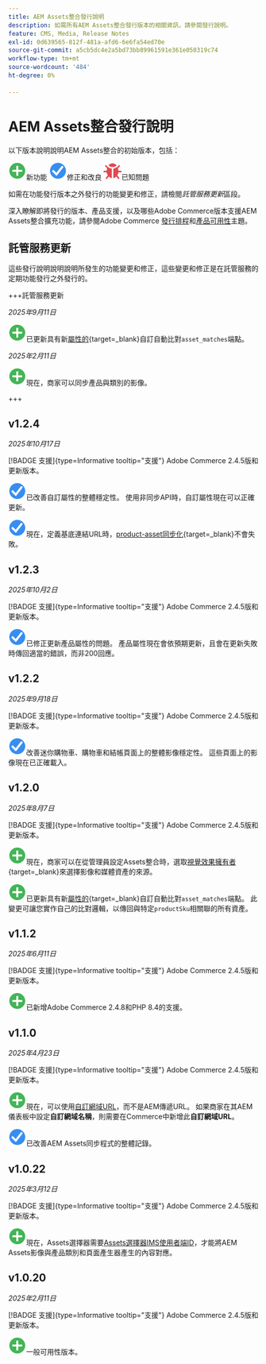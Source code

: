```yaml
---
title: AEM Assets整合發行說明
description: 如需所有AEM Assets整合發行版本的相關資訊，請參閱發行說明。
feature: CMS, Media, Release Notes
exl-id: 0d639565-812f-481a-afd6-6e6fa54ed70e
source-git-commit: a5cb5dc4e2a5bd73bb89961591e361e050319c74
workflow-type: tm+mt
source-wordcount: '484'
ht-degree: 0%

---
```


# AEM Assets整合發行說明

以下版本說明說明AEM Assets整合的初始版本，包括：

![新](../assets/new.svg)新功能
![已修正問題](../assets/fix.svg)修正和改良
![已知問題](../assets/bug.svg)已知問題

如需在功能發行版本之外發行的功能變更和修正，請檢閱&#x200B;_託管服務更新_&#x200B;區段。

深入瞭解即將發行的版本、產品支援，以及哪些Adobe Commerce版本支援AEM Assets整合擴充功能，請參閱Adobe Commerce [發行排程](https://experienceleague.adobe.com/zh-hant/docs/commerce-operations/release/planning/schedule)和[產品可用性](https://experienceleague.adobe.com/zh-hant/docs/commerce-operations/release/product-availability)主題。

## 託管服務更新

這些發行說明說明說明所發生的功能變更和修正，這些變更和修正是在託管服務的定期功能發行之外發行的。

+++託管服務更新

_2025年9月11日_

![新問題](../assets/new.svg)已更新具有新[屬性的](https://experienceleague.adobe.com/zh-hant/docs/commerce/aem-assets-integration/synchronize/custom-match){target=_blank}自訂自動比對`asset_matches`端點。

_2025年2月11日_

![新問題](../assets/new.svg)現在，商家可以同步產品與類別的影像。

+++

## v1.2.4

_2025年10月17日_

[!BADGE 支援]{type=Informative tooltip="支援"} Adobe Commerce 2.4.5版和更新版本。

![已修正問題](../assets/fix.svg)<!-- Issue ACAP-1155 -->已改善自訂屬性的整體穩定性。 使用非同步API時，自訂屬性現在可以正確更新。

![已修正問題](../assets/fix.svg)<!-- Issue ACAP-1074 -->現在，定義基底連結URL時，[product-asset同步化](https://experienceleague.adobe.com/zh-hant/docs/commerce-admin/stores-sales/site-store/store-urls#configure-the-base-url){target=_blank}不會失敗。

## v1.2.3

_2025年10月2日_

[!BADGE 支援]{type=Informative tooltip="支援"} Adobe Commerce 2.4.5版和更新版本。

![已修正問題](../assets/fix.svg)<!-- Issue ACAP-1135 -->已修正更新產品屬性的問題。 產品屬性現在會依預期更新，且會在更新失敗時傳回適當的錯誤，而非200回應。

## v1.2.2

_2025年9月18日_

[!BADGE 支援]{type=Informative tooltip="支援"} Adobe Commerce 2.4.5版和更新版本。

![已修正問題](../assets/fix.svg)<!-- Issue ACAP-1110 -->改善迷你購物車、購物車和結帳頁面上的整體影像穩定性。 這些頁面上的影像現在已正確載入。

## v1.2.0

_2025年8月7日_

[!BADGE 支援]{type=Informative tooltip="支援"} Adobe Commerce 2.4.5版和更新版本。

![新問題](../assets/new.svg)<!-- Issue ACAP-1018 -->現在，商家可以在從管理員設定Assets整合時，選取[視覺效果擁有者](https://experienceleague.adobe.com/zh-hant/docs/commerce/aem-assets-integration/get-started/setup-synchronization){target=_blank}來選擇影像和媒體資產的來源。

![新問題](../assets/new.svg)<!-- Issue ACAP-1078 -->已更新具有新[屬性的](https://experienceleague.adobe.com/zh-hant/docs/commerce/aem-assets-integration/synchronize/custom-match){target=_blank}自訂自動比對`asset_matches`端點。 此變更可讓您實作自己的比對邏輯，以傳回與特定`productSku`相關聯的所有資產。

## v1.1.2

_2025年6月11日_

[!BADGE 支援]{type=Informative tooltip="支援"} Adobe Commerce 2.4.5版和更新版本。

![新問題](../assets/new.svg)<!-- Issue ACAP-1041 -->已新增Adobe Commerce 2.4.8和PHP 8.4的支援。

## v1.1.0

_2025年4月23日_

[!BADGE 支援]{type=Informative tooltip="支援"} Adobe Commerce 2.4.5版和更新版本。

![新問題](../assets/new.svg)<!-- Issue ACAP-955 -->現在，可以使用[自訂網域URL](https://experienceleague.adobe.com/zh-hant/docs/commerce/aem-assets-integration/get-started/setup-synchronization#optional-configure-the-custom-domain-url)，而不是AEM傳遞URL。 如果商家在其AEM儀表板中設定&#x200B;**自訂網域名稱**，則需要在Commerce中新增此&#x200B;**自訂網域URL**。

![已修正問題](../assets/fix.svg)<!-- Issue ACAP-987 -->已改善AEM Assets同步程式的整體記錄。

## v1.0.22

_2025年3月12日_

[!BADGE 支援]{type=Informative tooltip="支援"} Adobe Commerce 2.4.5版和更新版本。

![新問題](../assets/new.svg)<!-- Issue ACAP-xx -->現在，Assets選擇器需要[Assets選擇器IMS使用者端ID](https://experienceleague.adobe.com/zh-hant/docs/commerce/aem-assets-integration/get-started/setup-synchronization)，才能將AEM Assets影像與產品類別和頁面產生器產生的內容對應。

## v1.0.20

_2025年2月11日_

[!BADGE 支援]{type=Informative tooltip="支援"} Adobe Commerce 2.4.5版和更新版本。

![新](../assets/new.svg)<!-- Issue ACAP-xx -->一般可用性版本。
